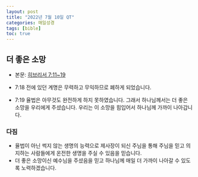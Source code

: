 ```yaml
---
layout: post
title: "2022년 7월 10일 QT"
categories: 매일성경
tags: [bible]
toc: true
---
```


## 더 좋은 소망
- 본문: [히브리서 7:11~19](https://www.bskorea.or.kr/bible/korbibReadpage.php?version=SAENEW&book=heb&chap=7&sec=11&cVersion=&fontSize=15px&fontWeight=normal#focus)

- 7:18 전에 있던 계명은 무력하고 무익하므로 폐하게 되었습니다.
- 7:19 율법은 아무것도 완전하게 하지 못하였습니다. 그래서 하나님께서는 더 좋은 소망을 우리에게 주셨습니다. 우리는 이 소망을 힘입어서 하나님께 가까이 나아갑니다.

### 다짐
- 율법이 아닌 썩지 않는 생명의 능력으로 제사장이 되신 주님을 통해 주님을 믿고 의지하는 사람들에게 온전한 생명을 주실 수 있음을 믿습니다.
- 더 좋은 소망이신 예수님을 주셨음을 믿고 하나님께 매일 더 가까이 나아갈 수 있도록 노력하겠습니다.
